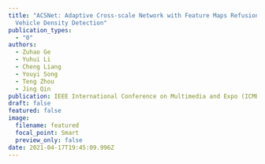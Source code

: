 ```yaml
---
title: "ACSNet: Adaptive Cross-scale Network with Feature Maps Refusion for
  Vehicle Density Detection"
publication_types:
  - "0"
authors:
  - Zuhao Ge
  - Yuhui Li
  - Cheng Liang
  - Youyi Song
  - Teng Zhou
  - Jing Qin
publication: IEEE International Conference on Multimedia and Expo (ICME) 2021
draft: false
featured: false
image:
  filename: featured
  focal_point: Smart
  preview_only: false
date: 2021-04-17T19:45:09.996Z
---
```

